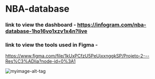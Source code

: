 # NBA-database

### link to view the dashboard - https://infogram.com/nba-database-1ho16vo1xzv1x4n?live

### link to view the tools used in Figma - 
https://www.figma.com/file/1kUxPCfzU5PeUjxxnggkSP/Projeto-2---Res%C3%ADlia?node-id=0%3A1

![myimage-alt-tag](https://github.com/melissa-lindince/NBA-database/blob/main/dashboard-NBA.png)


